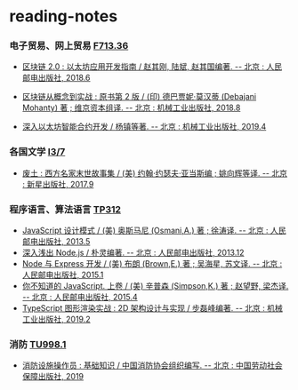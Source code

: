 # reading-notes

### 电子贸易、网上贸易 [F713.36][f713.3]

- [区块链 2.0 : 以太坊应用开发指南 / 赵其刚, 陆斌, 赵其国编著. -- 北京 : 人民邮电出版社, 2018.6](./F713/2018095142/)

- [区块链从概念到实战 : 原书第 2 版 / (印) 德巴贾妮·莫汉蒂 (Debajani Mohanty) 著 ; 维京资本组译. -- 北京 : 机械工业出版社, 2018.8](./F713/2018184395/)

- [深入以太坊智能合约开发 / 杨镇等著. -- 北京 : 机械工业出版社, 2019.4](./F713/2019055852/)

### 各国文学 [I3/7][i]

- [废土 : 西方名家末世故事集 / (美) 约翰·约瑟夫·亚当斯编 ; 姚向辉等译. -- 北京 : 新星出版社, 2017.9](./I712/2017208893/)

### 程序语言、算法语言 [TP312][tp31]

- [JavaScript 设计模式 / (美) 奥斯马尼 (Osmani,A.) 著 ; 徐涛译. -- 北京 : 人民邮电出版社, 2013.5 ](./TP312/2013063408/)
- [深入浅出 Node.js / 朴灵编著. -- 北京 : 人民邮电出版社, 2013.12](./TP312/2013258737/)
- [Node 与 Express 开发 / (美) 布朗 (Brown,E.) 著 ; 吴海星, 苏文译. -- 北京 : 人民邮电出版社, 2015.1](./TP312/2014306213/)
- [你不知道的 JavaScript. 上卷 / (美) 辛普森 (Simpson,K.) 著 ; 赵望野, 梁杰译. -- 北京 : 人民邮电出版社, 2015.4](./TP312/2015033934/)
- [TypeScript 图形渲染实战 : 2D 架构设计与实现 / 步磊峰编著. -- 北京 : 机械工业出版社, 2019.2](./TP312/2019025527/)

### 消防 [TU998.1][tu998]

- [消防设施操作员 : 基础知识 / 中国消防协会组织编写. -- 北京 : 中国劳动社会保障出版社, 2019](./TU998/9787516743065/)

[f713.3]: http://www.clcindex.com/category/F713.3/
[i]: http://www.clcindex.com/category/I/
[tp31]: http://www.clcindex.com/category/TP31/
[tu998]: https://www.clcindex.com/category/TU998/

